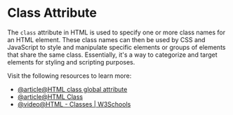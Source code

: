# Class Attribute

The `class` attribute in HTML is used to specify one or more class names for an HTML element. These class names can then be used by CSS and JavaScript to style and manipulate specific elements or groups of elements that share the same class. Essentially, it's a way to categorize and target elements for styling and scripting purposes.

Visit the following resources to learn more:

- [@article@HTML class global attribute](https://developer.mozilla.org/en-US/docs/Web/HTML/Reference/Global_attributes/class)
- [@article@HTML Class](https://www.codecademy.com/resources/docs/html/attributes/class)
- [@video@HTML - Classes | W3Schools](https://www.youtube.com/watch?v=tWIkDOJo0Ts)